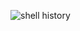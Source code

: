 ![shell history](https://api.atuin.sh/img/devjunio.png?token=ae94e81da37662450dd6b2827979130a1d69cf23)
